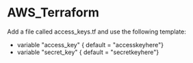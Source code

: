 # AWS_Terraform

Add a file called access_keys.tf and use the following template:
- variable "access_key" { default = "accesskeyhere"}
- variable "secret_key" { default = "secretkeyhere"}